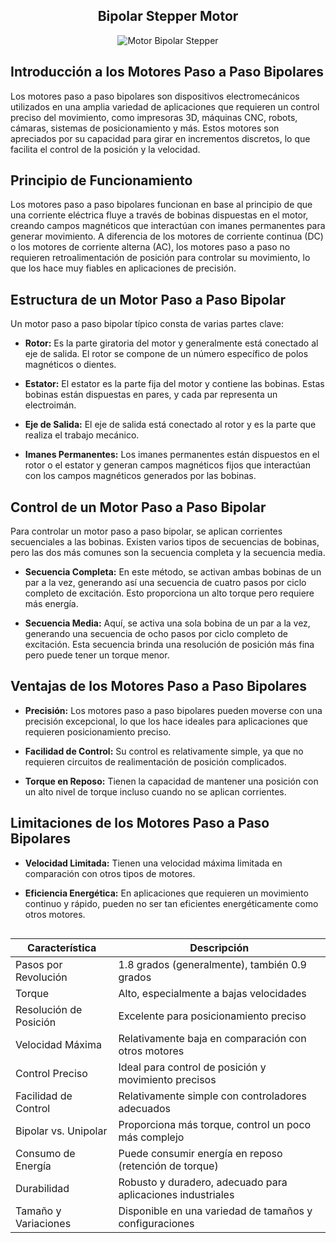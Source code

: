 <div align="center">
  <h2>Bipolar Stepper Motor</h2>
  <img src="https://github.com/OscarSanchez10/OscarTech.github.io/assets/129460323/6441bc4e-1ecc-423f-aa6d-aca5d755e8db" alt="Motor Bipolar Stepper">
</div>

## Introducción a los Motores Paso a Paso Bipolares

Los motores paso a paso bipolares son dispositivos electromecánicos utilizados en una amplia variedad de aplicaciones que requieren un control preciso del movimiento, como impresoras 3D, máquinas CNC, robots, cámaras, sistemas de posicionamiento y más. Estos motores son apreciados por su capacidad para girar en incrementos discretos, lo que facilita el control de la posición y la velocidad.

## Principio de Funcionamiento

Los motores paso a paso bipolares funcionan en base al principio de que una corriente eléctrica fluye a través de bobinas dispuestas en el motor, creando campos magnéticos que interactúan con imanes permanentes para generar movimiento. A diferencia de los motores de corriente continua (DC) o los motores de corriente alterna (AC), los motores paso a paso no requieren retroalimentación de posición para controlar su movimiento, lo que los hace muy fiables en aplicaciones de precisión.

## Estructura de un Motor Paso a Paso Bipolar

Un motor paso a paso bipolar típico consta de varias partes clave:

- **Rotor:** Es la parte giratoria del motor y generalmente está conectado al eje de salida. El rotor se compone de un número específico de polos magnéticos o dientes.

- **Estator:** El estator es la parte fija del motor y contiene las bobinas. Estas bobinas están dispuestas en pares, y cada par representa un electroimán.

- **Eje de Salida:** El eje de salida está conectado al rotor y es la parte que realiza el trabajo mecánico.

- **Imanes Permanentes:** Los imanes permanentes están dispuestos en el rotor o el estator y generan campos magnéticos fijos que interactúan con los campos magnéticos generados por las bobinas.

## Control de un Motor Paso a Paso Bipolar

Para controlar un motor paso a paso bipolar, se aplican corrientes secuenciales a las bobinas. Existen varios tipos de secuencias de bobinas, pero las dos más comunes son la secuencia completa y la secuencia media.

- **Secuencia Completa:** En este método, se activan ambas bobinas de un par a la vez, generando así una secuencia de cuatro pasos por ciclo completo de excitación. Esto proporciona un alto torque pero requiere más energía.

- **Secuencia Media:** Aquí, se activa una sola bobina de un par a la vez, generando una secuencia de ocho pasos por ciclo completo de excitación. Esta secuencia brinda una resolución de posición más fina pero puede tener un torque menor.

## Ventajas de los Motores Paso a Paso Bipolares

- **Precisión:** Los motores paso a paso bipolares pueden moverse con una precisión excepcional, lo que los hace ideales para aplicaciones que requieren posicionamiento preciso.

- **Facilidad de Control:** Su control es relativamente simple, ya que no requieren circuitos de realimentación de posición complicados.

- **Torque en Reposo:** Tienen la capacidad de mantener una posición con un alto nivel de torque incluso cuando no se aplican corrientes.

## Limitaciones de los Motores Paso a Paso Bipolares

- **Velocidad Limitada:** Tienen una velocidad máxima limitada en comparación con otros tipos de motores.

- **Eficiencia Energética:** En aplicaciones que requieren un movimiento continuo y rápido, pueden no ser tan eficientes energéticamente como otros motores.

<div style="display: flex; justify-content: center;">
  <table>
    <thead>
      <tr>
        <th>Característica</th>
        <th>Descripción</th>
      </tr>
    </thead>
    <tbody>
      <tr>
        <td>Pasos por Revolución</td>
        <td>1.8 grados (generalmente), también 0.9 grados</td>
      </tr>
      <tr>
        <td>Torque</td>
        <td>Alto, especialmente a bajas velocidades</td>
      </tr>
      <tr>
        <td>Resolución de Posición</td>
        <td>Excelente para posicionamiento preciso</td>
      </tr>
      <tr>
        <td>Velocidad Máxima</td>
        <td>Relativamente baja en comparación con otros motores</td>
      </tr>
      <tr>
        <td>Control Preciso</td>
        <td>Ideal para control de posición y movimiento precisos</td>
      </tr>
      <tr>
        <td>Facilidad de Control</td>
        <td>Relativamente simple con controladores adecuados</td>
      </tr>
      <tr>
        <td>Bipolar vs. Unipolar</td>
        <td>Proporciona más torque, control un poco más complejo</td>
      </tr>
      <tr>
        <td>Consumo de Energía</td>
        <td>Puede consumir energía en reposo (retención de torque)</td>
      </tr>
      <tr>
        <td>Durabilidad</td>
        <td>Robusto y duradero, adecuado para aplicaciones industriales</td>
      </tr>
      <tr>
        <td>Tamaño y Variaciones</td>
        <td>Disponible en una variedad de tamaños y configuraciones</td>
      </tr>
    </tbody>
  </table>
</div>

